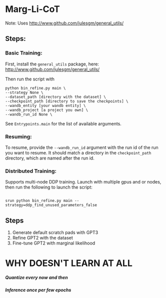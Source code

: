 # Marg-Li-CoT
Note: Uses http://www.github.com/julesgm/general_utils/


## Steps:

### Basic Training:
First, install the `general_utils` package, here: http://www.github.com/julesgm/general_utils/

Then run the script with

```
python bin_refine.py main \
--strategy None \
--dataset_path [directory with the dataset] \
--checkpoint_path [directory to save the checkpoints] \
--wandb_entity [your wandb entity] \
--wandb_project [a project you own] \
--wandb_run_id None \

```

See `Entrypoints.main` for the list of available arguments.

### Resuming:
To resume, provide the `--wandb_run_id` argument with the run id of the run you want to resume. It should match a directory in the `checkpoint_path` directory, which are named after the run id.

### Distributed Training:
Supports multi-node DDP training. Launch with multiple gpus and or nodes, then run the following to launch the script:

```

srun python bin_refine.py main --strategy=ddp_find_unused_parameters_false

```



## Steps
1. Generate default scratch pads with GPT3
2. Refine GPT2 with the dataset
3. Fine-tune GPT2 with marginal likelihood

# WHY DOESN'T LEARN AT ALL

##### Quantize every now and then
##### Inference once per few epochs
##### 